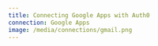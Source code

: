```yaml
---
title: Connecting Google Apps with Auth0
connection: Google Apps
image: /media/connections/gmail.png
---
```

